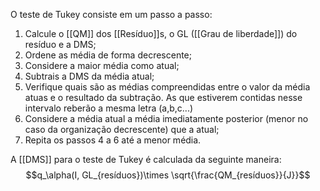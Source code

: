 O teste de Tukey consiste em um passo a passo:
1. Calcule o [[QM]] dos [[Resíduo]]s, o GL ([[Grau de liberdade]]) do resíduo e a DMS;
2. Ordene as média de forma decrescente;
3. Considere a maior média como atual;
4. Subtrais a DMS da média atual;
5. Verifique quais são as médias compreendidas entre o valor da média atuas e o resultado da subtração. As que estiverem contidas nesse intervalo reberão a mesma letra (a,b,c...)
6. Considere a média atual a média imediatamente posterior (menor no caso da organização decrescente) que a atual;
7. Repita os passos 4 a 6 até a menor média.

A [[DMS]] para o teste de Tukey é calculada da seguinte maneira:
$$q_\alpha(I, GL_{resíduos})\times \sqrt{\frac{QM_{resíduos}}{J}}$$